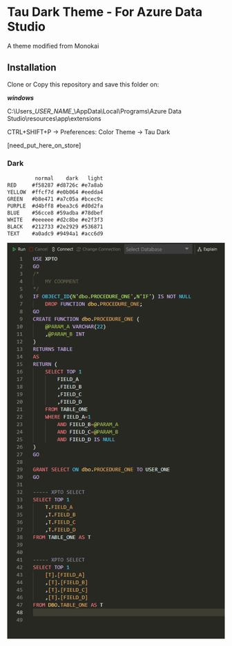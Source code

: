 # Tau Dark Theme - For Azure Data Studio

A theme modified from Monokai

## Installation

Clone or Copy this repository and save this folder on:

***windows***

C:\Users\__USER_NAME__\AppData\Local\Programs\Azure Data Studio\resources\app\extensions

CTRL+SHIFT+P -> Preferences: Color Theme -> Tau Dark

[need_put_here_on_store]

### Dark
```
         normal    dark   light
RED     #f58287 #d8726c #e7a8ab
YELLOW  #ffcf7d #e0b064 #eedda4
GREEN   #b8e471 #a7c05a #bcec9c
PURPLE  #d4bff8 #bea3c6 #d0d2fa
BLUE    #56cce8 #59adba #78dbef
WHITE   #eeeeee #d2c8be #e2f3f3
BLACK   #212733 #2e2929 #536871
TEXT    #a0adc9 #9494a1 #acc6d9
```
![Sample](https://github.com/taranttini/tau-dark-theme-ads/blob/master/screen.png)
